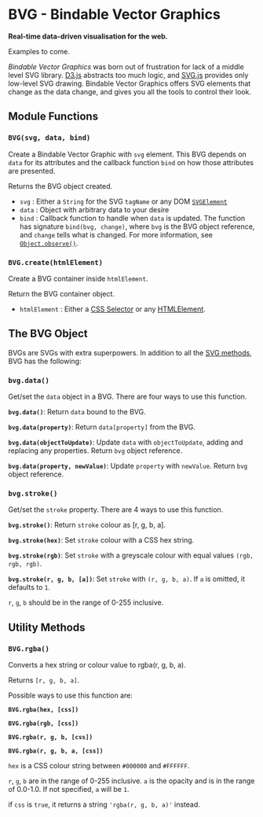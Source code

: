# BVG - Bindable Vector Graphics
**Real-time data-driven visualisation for the web.**

Examples to come.

*Bindable Vector Graphics* was born out of frustration for lack of a
middle level SVG library. [D3.js](http://d3js.org/) abstracts too much
logic, and [SVG.js](http://svgjs.com/) provides only low-level SVG drawing.
Bindable Vector Graphics offers SVG elements that change as the data change,
and gives you all the tools to control their look.
  

## Module Functions 

### `BVG(svg, data, bind)`
Create a Bindable Vector Graphic with `svg` element. This BVG depends on
`data` for its attributes and the callback function `bind` on how those
attributes are presented.

Returns the BVG object created.

 - `svg`   : Either a `String` for the SVG `tagName` or any DOM [`SVGElement`](https://developer.mozilla.org/en-US/docs/Web/SVG/Element)
 - `data`  : Object with arbitrary data to your desire
 - `bind`  : Callback function to handle when `data` is updated. The
             function has signature `bind(bvg, change)`, where `bvg` is
             the BVG object reference, and `change` tells what is changed.
             For more information, see [`Object.observe()`](https://developer.mozilla.org/en-US/docs/Web/JavaScript/Reference/Global_Objects/Object/observe#Parameters).
    

### `BVG.create(htmlElement)`
Create a BVG container inside `htmlElement`.

Return the BVG container object.

 - `htmlElement`  : Either a [CSS Selector](https://developer.mozilla.org/en-US/docs/Web/Guide/CSS/Getting_Started/Selectors)
                    or any [HTMLElement](https://developer.mozilla.org/en-US/docs/Web/API/HTMLElement).
    

## The BVG Object
BVGs are SVGs with extra superpowers. In addition to all the [SVG methods](https://developer.mozilla.org/en-US/docs/Web/API/Document_Object_Model#SVG_interfaces),
BVG has the following:
    

### `bvg.data()`
Get/set the `data` object in a BVG. There are four ways to use this
function.

**`bvg.data()`**: Return `data` bound to the BVG.

**`bvg.data(property)`**: Return `data[property]` from the BVG.

**`bvg.data(objectToUpdate)`**: Update `data` with `objectToUpdate`,
adding and replacing any properties. Return `bvg` object reference.

**`bvg.data(property, newValue)`**: Update `property` with `newValue`.
Return `bvg` object reference.
      

### `bvg.stroke()`
Get/set the `stroke` property. There are 4 ways to use this function.

**`bvg.stroke()`**: Return `stroke` colour as [r, g, b, a].

**`bvg.stroke(hex)`**: Set `stroke` colour with a CSS hex string.

**`bvg.stroke(rgb)`**: Set `stroke` with a greyscale colour with equal
values `(rgb, rgb, rgb)`.

**`bvg.stroke(r, g, b, [a])`**: Set `stroke` with `(r, g, b, a)`. If `a`
is omitted, it defaults to `1`.

`r`, `g`, `b` should be in the range of 0-255 inclusive.
      

## Utility Methods 

### `BVG.rgba()`
 Converts a hex string or colour value to rgba(r, g, b, a).

 Returns `[r, g, b, a]`.

 Possible ways to use this function are:

 **`BVG.rgba(hex, [css])`**

 **`BVG.rgba(rgb, [css])`**

 **`BVG.rgba(r, g, b, [css])`**

 **`BVG.rgba(r, g, b, a, [css])`**

 `hex` is a CSS colour string between `#000000` and `#FFFFFF`.

 `r`, `g`, `b` are in the range of 0-255 inclusive. `a` is the opacity and
 is in the range of 0.0-1.0. If not specified, `a` will be `1`.

 if `css` is `true`, it returns a string `'rgba(r, g, b, a)'` instead.
   

